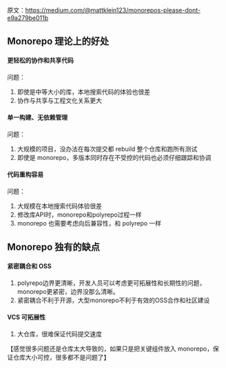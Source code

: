 原文：https://medium.com/@mattklein123/monorepos-please-dont-e9a279be011b

## Monorepo 理论上的好处
#### 更轻松的协作和共享代码
问题：
1. 即使是中等大小的库，本地搜索代码的体验也很差
2. 协作与共享与工程文化关系更大

#### 单一构建、无依赖管理
问题：
1. 大规模的项目，没办法在每次提交都 rebuild 整个仓库和跑所有测试
2. 即使是 monorepo，多版本同时存在不受控的代码也必须仔细跟踪和协调

#### 代码重构容易
问题：
1. 大规模在本地搜索代码体验很差
2. 修改库API时，monorepo和polyrepo过程一样
3. monorepo 也需要考虑向后兼容性，和 polyrepo 一样

## Monorepo 独有的缺点
#### 紧密耦合和 OSS
1. polyrepo边界更清晰，开发人员可以考虑更可拓展性和长期性的问题，monorepo更紧密，边界没那么清晰。
2. 紧密耦合不利于开源，大型monorepo不利于有效的OSS合作和社区建设

#### VCS 可拓展性
1. 大仓库，很难保证代码提交速度

【感觉很多问题还是仓库太大导致的，如果只是把关键组件放入 monorepo，保证仓库大小可控，很多都不是问题了】
